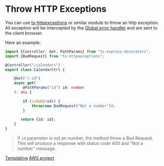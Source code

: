 # Throw HTTP Exceptions

You can use [ts-httpexceptions](https://github.com/Romakita/ts-httpexceptions) or similar module to throw an http exception.
All exception will be intercepted by the [Global error handler](docs/middlewares/override/global-error-handler.md) and are sent to the client browser.

Here an example:

```typescript
import {Controller, Get, PathParams} from "ts-express-decorators";
import {BadRequest} from "ts-httpexceptions";

@Controller("/calendars")
export class CalendarCtrl {

    @Get("/:id")
    async get(
        @PathParams("id") id: number
    ): any {
    
        if (isNaN(+id)) {
            throw(new BadRequest("Not a number"));
        }
       
       return {id: id};
    }
}
```

> If `id` parameter is not an number, the method throw a Bad Request. This will produce a response with status code 400 and "Not a number" message.

<div class="guide-links">
<a href="/#/tutorials/templating">Templating</a>
<a href="/#/tutorials/aws">AWS project</a>
</div>